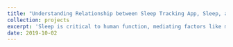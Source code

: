 ```yaml
---
title: "Understanding Relationship between Sleep Tracking App, Sleep, and Job Performance"
collection: projects
excerpt: 'Sleep is critical to human function, mediating factors like memory, mood, energy, and alertness. Although it is commonly conjectured that a good night’s sleep is important for job performance, this relationship has historically been hard to quantify due to the difficulty of capturing objective measures in real-world contexts. We present an observational study in which we tracked the sleep behaviors of 274 participants who used a mattress sensor. For a subset of that population including salespeople (N=15) and athletes (N=19), we also track job performance through daily sales statistics and game-day ratings.We show that cumulative sleep measures were significantly correlated with job performance metrics. When the averagesalesperson lost one hour of sleep daily for one week, the number of contracts they were able to establish decreased by 9% thenext day; when the average athlete lost the same amount of sleep throughout the week, their game grades dropped by 9.5%.Because objective job performance metrics can be difficult to collect in practice, we investigate the utility of passively sensed,timed smartphone interactions as a performance indicator. Using a generalized additive model with per-user random effects,we find that our instantiation of an app-based performance metric—interaction time—exhibits correlations with sleep history,time awake, and circadian rhythms. We also show that interaction time is correlated with athletic job performance (ρ=-0.296,p=0.0456), revealing an opportunity for researchers to assess cognition and productivity in a continuous, nonintrusive manner.'
date: 2019-10-02
---
```

